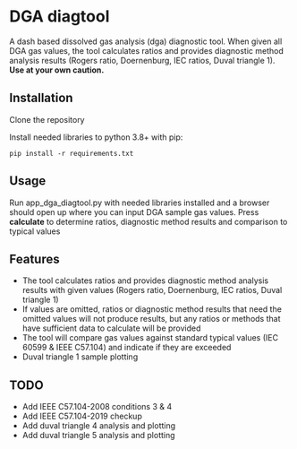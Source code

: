 # DGA diagtool
A dash based dissolved gas analysis (dga) diagnostic tool. When given all DGA gas values, the tool calculates ratios and provides diagnostic method analysis results (Rogers ratio, Doernenburg, IEC ratios, Duval triangle 1).
**Use at your own caution.**

## Installation

Clone the repository

Install needed libraries to python 3.8+ with pip: 

```
pip install -r requirements.txt
```

## Usage

Run app_dga_diagtool.py with needed libraries installed and a browser should open up where you can input DGA sample gas values. Press **calculate** to determine ratios, diagnostic method results and comparison to typical values


## Features
- The tool calculates ratios and provides diagnostic method analysis results with given values (Rogers ratio, Doernenburg, IEC ratios, Duval triangle 1)
- If values are omitted, ratios or diagnostic method results that need the omitted values will not produce results, but any ratios or methods that have sufficient data to calculate will be provided
- The tool will compare gas values against standard typical values (IEC 60599 & IEEE C57.104) and indicate if they are exceeded 
- Duval triangle 1 sample plotting



## TODO
- Add IEEE C57.104-2008 conditions 3 & 4
- Add IEEE C57.104-2019 checkup
- Add duval triangle 4 analysis and plotting
- Add duval triangle 5 analysis and plotting

